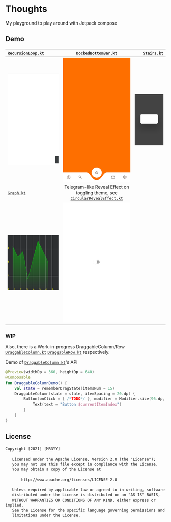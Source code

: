# Thoughts
My playground to play around with Jetpack compose

## Demo
| [`RecursionLoop.kt`](https://github.com/mr3y-the-programmer/Thoughts/blob/main/app/src/main/java/com/mr3y/thoughts/components/foundation/recursion/RecursionLoop.kt) | [`DockedBottomBar.kt`](https://github.com/mr3y-the-programmer/Thoughts/blob/main/app/src/main/java/com/mr3y/thoughts/components/bottombar/DockedBottomBar.kt) | [`Stairs.kt`](https://github.com/mr3y-the-programmer/Thoughts/blob/main/app/src/main/java/com/mr3y/thoughts/components/foundation/stairs/Stairs.kt) |
| :--- | :---: | ---: |
| ![Recursion Loop](https://github.com/mr3y-the-programmer/Thoughts/blob/main/art/Recursion.gif) | ![Docked bottom bar Demo](https://github.com/mr3y-the-programmer/Thoughts/blob/main/art/DockedBottomBar.gif) | ![Stairs Effect Demo](https://github.com/mr3y-the-programmer/Thoughts/blob/main/art/stairs.gif) |
| [`Graph.kt`](https://github.com/mr3y-the-programmer/Thoughts/blob/main/app/src/main/java/com/mr3y/thoughts/components/foundation/Graph.kt) | Telegram-like Reveal Effect on toggling theme, see [`CircularRevealEffect.kt`](https://github.com/mr3y-the-programmer/Thoughts/blob/main/app/src/main/java/com/mr3y/thoughts/components/foundation/circularreveal/CircularRevealEffect.kt)
| ![Graph Demo](https://github.com/mr3y-the-programmer/Thoughts/blob/main/art/Graph.PNG) | ![Circular Reveal Demo](https://github.com/mr3y-the-programmer/Thoughts/blob/main/art/circularreveal.gif) |

### WIP
Also, there is a Work-in-progress DraggableColumn/Row  [`DraggableColumn.kt`](https://github.com/mr3y-the-programmer/Thoughts/blob/main/app/src/main/java/com/mr3y/thoughts/components/foundation/draggable/DraggableColumn.kt)
[`DraggableRow.kt`](https://github.com/mr3y-the-programmer/Thoughts/blob/main/app/src/main/java/com/mr3y/thoughts/components/foundation/draggable/DraggableRow.kt) respectively.

Demo of [`DraggableColumn.kt`](https://github.com/mr3y-the-programmer/Thoughts/blob/main/app/src/main/java/com/mr3y/thoughts/components/foundation/draggable/DraggableColumn.kt)'s API

```kotlin
@Preview(widthDp = 360, heightDp = 640)
@Composable
fun DraggableColumnDemo() {
    val state = rememberDragState(itemsNum = 15)
    DraggableColumn(state = state, itemSpacing = 20.dp) {
        Button(onClick = { /*TODO*/ }, modifier = Modifier.size(96.dp, 48.dp)) {
            Text(text = "Button $currentItemIndex")
        }
    }
}
```

## License
```
Copyright [2021] [MR3YY]

   Licensed under the Apache License, Version 2.0 (the "License");
   you may not use this file except in compliance with the License.
   You may obtain a copy of the License at

       http://www.apache.org/licenses/LICENSE-2.0

   Unless required by applicable law or agreed to in writing, software
   distributed under the License is distributed on an "AS IS" BASIS,
   WITHOUT WARRANTIES OR CONDITIONS OF ANY KIND, either express or implied.
   See the License for the specific language governing permissions and
   limitations under the License.
```
